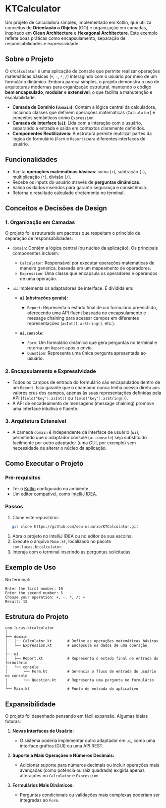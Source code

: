 # **KTCalculator**
Um projeto de calculadora simples, implementado em Kotlin, que utiliza conceitos de **Orientação a Objetos** (OO) e organização em camadas, inspirado em **Clean Architecture** e **Hexagonal Architecture**. Este exemplo reflete boas práticas como encapsulamento, separação de responsabilidades e expressividade.

## **Sobre o Projeto**
O `KTCalculator` é uma aplicação de console que permite realizar operações matemáticas básicas (`+`, `-`, `*`, `/`) interagindo com o usuário por meio de um formulário dinâmico.
Embora pareça simples, o projeto demonstra o uso de arquiteturas modernas para organização estrutural, mantendo o código **bem encapsulado**, **modular** e **extensível**, o que facilita a manutenção e escalabilidade.
- **Camada de Domínio (`domain`)**: Contém a lógica central da calculadora, incluindo classes que definem operações matemáticas (`Calculator`) e conceitos semânticos como `Expression`.
- **Camada de Interface (`ui`)**: Lida com a interação com o usuário, separando a entrada e saída em contextos claramente definidos.
- **Componentes Reutilizáveis**: A estrutura permite reutilizar partes da lógica do formulário (`Form` e `Report`) para diferentes interfaces de usuário.

## **Funcionalidades**
- Aceita **operações matemáticas básicas**: soma (`+`), subtração (`-`), multiplicação (`*`), divisão (`/`).
- Recebe os inputs do usuário através de **perguntas dinâmicas**.
- Valida os dados inseridos para garantir segurança e consistência.
- Retorna o resultado calculado diretamente no terminal.

## **Conceitos e Decisões de Design**
### **1. Organização em Camadas**
O projeto foi estruturado em pacotes que respeitam o princípio de separação de responsabilidades:
- `domain`:
  Contém a lógica central (ou núcleo da aplicação). Os principais componentes incluem:
    - `Calculator`: Responsável por executar operações matemáticas de maneira genérica, baseada em um mapeamento de operadores.
    - `Expression`: Uma classe que encapsula os operadores e operandos de uma operação.

- `ui`:
  Implementa os adaptadores de interface. É dividida em:
    - **`ui` (abstrações gerais):**
        - `Report`: Representa o estado final de um formulário preenchido, oferecendo uma API fluent baseada no encapsulamento e message chaining para acessar campos em diferentes representações (`asInt()`, `asString()`, etc.).

    - **`ui.console`:**
        - `Form`: Um formulário dinâmico que gera perguntas no terminal e retorna um `Report` após o envio.
        - `Question`: Representa uma única pergunta apresentada ao usuário.

### **2. Encapsulamento e Expressividade**
- Todos os campos de entrada do formulário são encapsulados dentro de um `Report`. Isso garante que o chamador nunca tenha acesso direto aos valores crus dos campos, apenas às suas representações definidas pela API (`field("key").asInt()` ou `field("key").asString()`).
- A API de encadeamento de mensagens (message chaining) promove uma interface intuitiva e fluente.

### **3. Arquitetura Extensível**
- A camada `domain` é independente da interface de usuário (`ui`), permitindo que o adaptador console (`ui.console`) seja substituído facilmente por outro adaptador (uma GUI, por exemplo) sem necessidade de alterar o núcleo da aplicação.

## **Como Executar o Projeto**
### **Pré-requisitos**
- Ter o [Kotlin](https://kotlinlang.org/) configurado no ambiente.
- Um editor compatível, como [IntelliJ IDEA](https://www.jetbrains.com/idea/).

### **Passos**
1. Clone este repositório:
``` bash
   git clone https://github.com/seu-usuario/KTCalculator.git
```
1. Abra o projeto no IntelliJ IDEA ou no editor de sua escolha.
2. Execute o arquivo `Main.kt`, localizado no pacote `com.lucas.ktcalculator`.
3. Interaja com o terminal inserindo as perguntas solicitadas.

## **Exemplo de Uso**
No terminal:
``` plaintext
Enter the first number: 10
Enter the second number: 5
Choose your operation: +, -, *, /: +
Result: 15
```
## **Estrutura do Projeto**
``` plaintext
com.lucas.ktcalculator
│
├── domain
│   ├── Calculator.kt       # Define as operações matemáticas básicas
│   └── Expression.kt       # Encapsula os dados de uma operação
│
├── ui
│   ├── Report.kt           # Representa o estado final de entrada do formulário
│   └── console
│       ├── Form.kt         # Gerencia o fluxo de entrada do usuário no console
│       └── Question.kt     # Representa uma pergunta no formulário
│
└── Main.kt                 # Ponto de entrada do aplicativo
```
## **Expansibilidade**
O projeto foi desenhado pensando em fácil expansão. Algumas ideias futuras:
1. **Novas Interfaces de Usuário:**
    - O sistema poderia implementar outro adaptador em `ui`, como uma interface gráfica (GUI) ou uma API REST.

2. **Suporte a Mais Operações e Números Decimais:**
    - Adicionar suporte para números decimais ou incluir operações mais avançadas (como potência ou raiz quadrada) exigiria apenas alterações no `Calculator` e `Expression`.

3. **Formulários Mais Dinâmicos:**
    - Perguntas condicionais ou validações mais complexas poderiam ser integradas ao `Form`.
